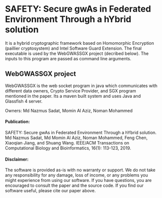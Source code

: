 # SAFETY: Secure gwAs in Federated Environment Through a hYbrid solution
It is a hybrid cryptographic framework based on Homomorphic Encryption (paillier cryptosystem) and Intel Software Guard Extension. The final executable is used by the WebGWASSGX project (decribed below). The inputs to this program are passed as command line arguments. 

## WebGWASSGX project
WebGWASSGX is the web socket program in java which communicates with different data owners, Crypto Service Provider, and SGX program mentioned in the paper. Its a maven built system and uses Java and Glassfish 4 server.

Owners: Md Nazmus Sadat, Momin Al Aziz, Noman Mohammed

#### Publication:
SAFETY: Secure gwAs in Federated Environment Through a hYbrid solution.
Md Nazmus Sadat, Md Momin Al Aziz, Noman Mohammed, Feng Chen, Xiaoqian Jiang, and Shuang Wang.
IEEE/ACM Transactions on Computational Biology and Bioinformatics, 16(1): 113-123, 2019.


#### Disclaimer:
The software is provided as-is with no warranty or support. We do not take any responsibility for any damage, loss of income, or any problems you might experience from using our software. If you have questions, you are encouraged to consult the paper and the source code. If you find our software useful, please cite our paper above.




	
